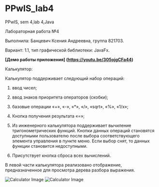 # PPwIS_lab4
PPwIS, sem 4,lab 4,Java

Лабораторная работа №4

Выполнила: Банцевич Ксения Андреевна, группа 821703.

Вариант: 1.1, тип графической библиотеки: JavaFx.

**[Демо работы приложения] (https://youtu.be/305ojgCFa44)**

Калькулятор:

Калькулятор поддерживает следующий набор операций:

1. ввод чисел;

2. ввод знаков приоритета операторов (скобки);

3. базовые операции «+», «-», «*», «/», «sqrt», «%», «1/x»;

4. Кнопка получения результата «=»;

5. Из инженерного калькулятора  поддерживает вычиление тригонометрических функций.
Кнопки данных операций становятся доступными пользователю после выбора соответствующего элемента управления в пункте меню. Если выбор снят, то данных функции становится недоступными.

6.  Присутствует кнопка сброса всех вычислений. 

В левой части калькулятора реализовано отображение, предназначенное для просмотра дерева разбора выражения.

![Calculator Image](https://github.com/KsenyaBantsevich/PPwIS_lab4/raw/master/calc.JPG)
![Calculator Image](https://github.com/KsenyaBantsevich/PPwIS_lab4/raw/master/calculator.JPG)
